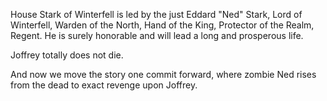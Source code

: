 House Stark of Winterfell is led by the just Eddard "Ned" Stark, Lord of
Winterfell, Warden of the North, Hand of the King, Protector of the Realm, Regent.  He is surely honorable and will lead a long and prosperous life.

Joffrey totally does not die.

And now we move the story one commit forward, where zombie Ned rises from
the dead to exact revenge upon Joffrey.
